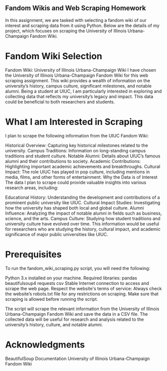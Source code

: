 ## Fandom Wikis and Web Scraping Homework
In this assignment, we are tasked with selecting a fandom wiki of our interest and scraping data from it using Python. Below are the details of my project, which focuses on scraping the University of Illinois Urbana-Champaign Fandom Wiki.

# Fandom Wiki Selection
Fandom Wiki: University of Illinois Urbana-Champaign Wiki
I have chosen the University of Illinois Urbana-Champaign Fandom Wiki for this web scraping assignment. This wiki provides a wealth of information on the university’s history, campus culture, significant milestones, and notable alumni. Being a student at UIUC, I am particularly interested in exploring and collecting data that reflects my university’s legacy and impact. This data could be beneficial to both researchers and students.

# What I am Interested in Scraping
I plan to scrape the following information from the UIUC Fandom Wiki:

Historical Overview: Capturing key historical milestones related to the university.
Campus Traditions: Information on long-standing campus traditions and student culture.
Notable Alumni: Details about UIUC’s famous alumni and their contributions to society.
Academic Contributions: Highlighting important academic achievements and breakthroughs.
Cultural Impact: The role UIUC has played in pop culture, including mentions in media, films, and other forms of entertainment.
Why the Data is of Interest
The data I plan to scrape could provide valuable insights into various research areas, including:

Educational History: Understanding the development and contributions of a prominent public university like UIUC.
Cultural Impact Studies: Investigating how the university has shaped both local and global culture.
Alumni Influence: Analyzing the impact of notable alumni in fields such as business, science, and the arts.
Campus Culture: Studying how student traditions and university culture have evolved over time.
This information would be useful for researchers who are studying the history, cultural impact, and academic significance of major public universities like UIUC.

# Prerequisites
To run the fandom_wiki_scraping.py script, you will need the following:

Python 3.x installed on your machine.
Required libraries:
pandas
beautifulsoup4
requests
csv
Stable Internet connection to access and scrape the web page.
Respect the website's terms of service: Always check the website’s robots.txt file for any restrictions on scraping. Make sure that scraping is allowed before running the script.


The script will scrape the relevant information from the University of Illinois Urbana-Champaign Fandom Wiki and save the data in a CSV file. The collected data will be useful for research and analysis related to the university’s history, culture, and notable alumni.

# Acknowledgments
BeautifulSoup Documentation
University of Illinois Urbana-Champaign Fandom Wiki
